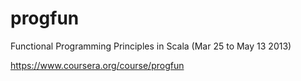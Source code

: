 progfun
=======

Functional Programming Principles in Scala (Mar 25 to May 13 2013)

https://www.coursera.org/course/progfun
